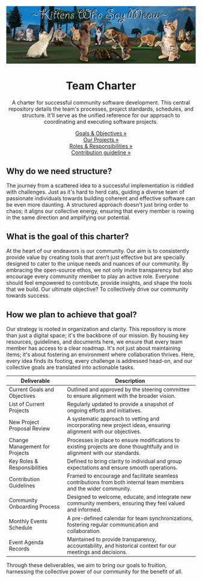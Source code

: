 <div align="center">
  <a href="https://github.com/KWSM-P99/project-governance">
    <img alt="KWSM Banner" src="./media/kwsm-banner.jpg">
  </a>
</div>
<div align="center">
  <h1>Team Charter</h1>
<p align="center">A charter for successful community software development. This central repository details the team's processes, project standards, schedules, and structure. It'll serve as the unified reference for our approach to coordinating and executing software projects.</p>

<div align="center">
  
[Goals & Objectives »](https://github.com/KWSM-P99/project-governance/blob/main/GOALS.md)<br>
[Our Projects »](https://github.com/KWSM-P99/project-governance/edit/main/README.md)<br>
[Roles & Responsibilities »](https://github.com/KWSM-P99/project-governance/edit/main/README.md)<br>
[Contribution guideline »](https://github.com/KWSM-P99/project-governance/edit/main/README.md)<br>

</div>
</div>


##

## Why do we need structure?

The journey from a scattered idea to a successful implementation is riddled with challenges. Just as it's hard to herd cats, guiding a diverse team of passionate individuals towards building coherent and effective software can be even more daunting. A structured approach doesn't just bring order to chaos; it aligns our collective energy, ensuring that every member is rowing in the same direction and amplifying our potential.

## What is the goal of this charter?

At the heart of our endeavors is our community. Our aim is to consistently provide value by creating tools that aren’t just effective but are specially designed to cater to the unique needs and nuances of our community. By embracing the open-source ethos, we not only invite transparency but also encourage every community member to play an active role. Everyone should feel empowered to contribute, provide insights, and shape the tools that we build. Our ultimate objective? To collectively drive our community towards success.

## How we plan to achieve that goal?

Our strategy is rooted in organization and clarity. This repository is more than just a digital space; it's the backbone of our mission. By housing key resources, guidelines, and documents here, we ensure that every team member has access to a clear roadmap. It's not just about maintaining items; it's about fostering an environment where collaboration thrives. Here, every idea finds its footing, every challenge is addressed head-on, and our collective goals are translated into actionable tasks.

| **Deliverable** | **Description** |
|---|---|
| Current Goals and Objectives | Outlined and approved by the steering committee to ensure alignment with the broader vision. |
| List of Current Projects | Regularly updated to provide a snapshot of ongoing efforts and initiatives. |
| New Project Proposal Review | A systematic approach to vetting and incorporating new project ideas, ensuring alignment with our objectives. |
| Change Management for Projects | Processes in place to ensure modifications to existing projects are done thoughtfully and in alignment with our standards. |
| Key Roles & Responsibilities | Defined to bring clarity to individual and group expectations and ensure smooth operations. |
| Contribution Guidelines | Framed to encourage and facilitate seamless contributions from both internal team members and the wider community. |
| Community Onboarding Process | Designed to welcome, educate, and integrate new community members, ensuring they feel valued and informed. |
| Monthly Events Schedule | A pre-defined calendar for team synchronizations, fostering regular communication and collaboration. |
| Event Agenda Records | Maintained to provide transparency, accountability, and historical context for our meetings and decisions. |

Through these deliverables, we aim to bring our goals to fruition, harnessing the collective power of our community for the benefit of all.

##

